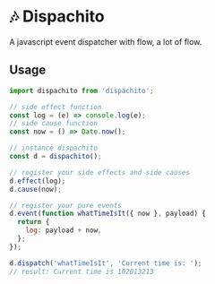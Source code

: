 # :notes: Dispachito

A javascript event dispatcher with flow, a lot of flow.

## Usage

```javascript
import dispachito from 'dispachito';

// side effect function
const log = (e) => console.log(e);
// side cause function
const now = () => Date.now();

// instance dispachito
const d = dispachito();

// register your side effects and side causes
d.effect(log);
d.cause(now);

// register your pure events
d.event(function whatTimeIsIt({ now }, payload) {
  return {
    log: payload + now,
  };
});

d.dispatch('whatTimeIsIt', 'Current time is: ');
// result: Current time is 102013213
```
